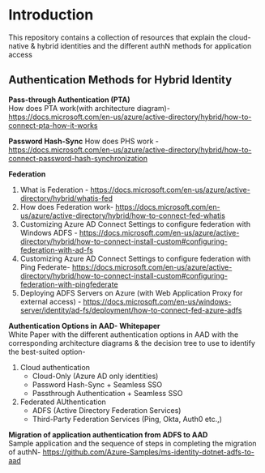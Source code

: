 # Introduction
This repository contains a collection of resources that explain the cloud-native &amp; hybrid identities and the different authN methods for application access

## Authentication Methods for Hybrid Identity
**Pass-through Authentication (PTA)**  
How does PTA work(with architecture diagram)- https://docs.microsoft.com/en-us/azure/active-directory/hybrid/how-to-connect-pta-how-it-works  

**Password Hash-Sync**
How does PHS work - https://docs.microsoft.com/en-us/azure/active-directory/hybrid/how-to-connect-password-hash-synchronization

**Federation**  
1. What is Federation - https://docs.microsoft.com/en-us/azure/active-directory/hybrid/whatis-fed  
2. How does Federation work- https://docs.microsoft.com/en-us/azure/active-directory/hybrid/how-to-connect-fed-whatis  
3. Customizing Azure AD Connect Settings to configure federation with Windows ADFS - https://docs.microsoft.com/en-us/azure/active-directory/hybrid/how-to-connect-install-custom#configuring-federation-with-ad-fs  
4. Customizing Azure AD Connect Settings to configure federation with Ping Federate- https://docs.microsoft.com/en-us/azure/active-directory/hybrid/how-to-connect-install-custom#configuring-federation-with-pingfederate  
5. Deploying ADFS Servers on Azure (with Web Application Proxy for external access) - https://docs.microsoft.com/en-us/windows-server/identity/ad-fs/deployment/how-to-connect-fed-azure-adfs  


**Authentication Options in AAD- Whitepaper**  
White Paper with the different authentication options in AAD with the corresponding architecture diagrams & the decision tree to use to identify the best-suited option- 
1. Cloud authentication
   - Cloud-Only (Azure AD only identities)
   - Password Hash-Sync + Seamless SSO 
   - Passthrough Authentication + Seamless SSO
2. Federated AUthentication
   - ADFS (Active Directory Federation Services)
   - Third-Party Federation Services (Ping, Okta, Auth0 etc.,)




**Migration of application authentication from ADFS to AAD**  
Sample application and the sequence of steps in completing the migration of authN- https://github.com/Azure-Samples/ms-identity-dotnet-adfs-to-aad

